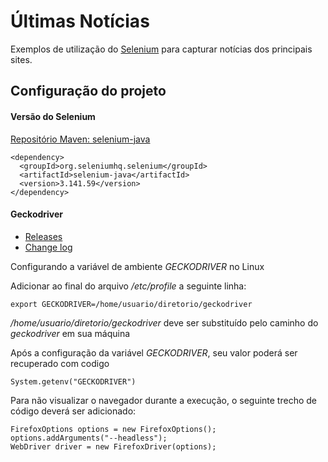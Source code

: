 Últimas Notícias
================

Exemplos de utilização do [Selenium](https://www.selenium.dev/) para capturar notícias dos principais sites.

Configuração do projeto
-----------------------


#### Versão do Selenium ####


[Repositório Maven: selenium-java](https://mvnrepository.com/artifact/org.seleniumhq.selenium/selenium-java)


    <dependency>
      <groupId>org.seleniumhq.selenium</groupId>
      <artifactId>selenium-java</artifactId>
      <version>3.141.59</version>
    </dependency>



#### Geckodriver ####


* [Releases](https://github.com/mozilla/geckodriver/releases/latest)
* [Change log](https://searchfox.org/mozilla-central/source/testing/geckodriver/CHANGES.md)

Configurando a variável de ambiente *GECKODRIVER* no Linux

Adicionar ao final do arquivo */etc/profile* a seguinte linha:


    export GECKODRIVER=/home/usuario/diretorio/geckodriver


*/home/usuario/diretorio/geckodriver* deve ser substituído pelo caminho do *geckodriver* em sua máquina


Após a configuração da variável *GECKODRIVER*, seu valor poderá ser recuperado com codigo


    System.getenv("GECKODRIVER")


Para não visualizar o navegador durante a execução, o seguinte trecho de código deverá ser adicionado:

	FirefoxOptions options = new FirefoxOptions();
	options.addArguments("--headless");
	WebDriver driver = new FirefoxDriver(options);